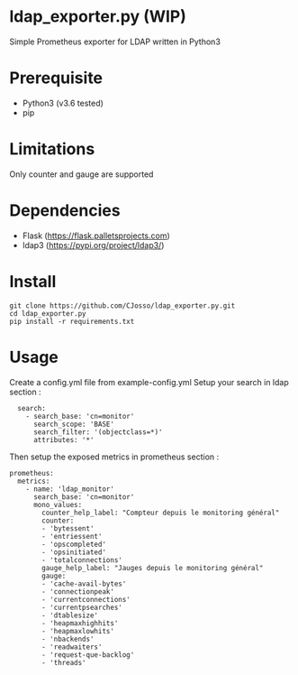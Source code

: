 # ldap_exporter.py (WIP)

Simple Prometheus exporter for LDAP written in Python3

# Prerequisite

- Python3 (v3.6 tested)
- pip

# Limitations

Only counter and gauge are supported

# Dependencies

- Flask (https://flask.palletsprojects.com)
- ldap3 (https://pypi.org/project/ldap3/)

# Install

```
git clone https://github.com/CJosso/ldap_exporter.py.git
cd ldap_exporter.py
pip install -r requirements.txt
```

# Usage

Create a config.yml file from example-config.yml
Setup your search in ldap section :
```
  search:
    - search_base: 'cn=monitor'
      search_scope: 'BASE'
      search_filter: '(objectclass=*)'
      attributes: '*'
```

Then setup the exposed metrics in prometheus section :
```
prometheus:
  metrics:
    - name: 'ldap_monitor'
      search_base: 'cn=monitor'
      mono_values:
        counter_help_label: "Compteur depuis le monitoring général"
        counter:
        - 'bytessent'
        - 'entriessent'
        - 'opscompleted'
        - 'opsinitiated'
        - 'totalconnections'
        gauge_help_label: "Jauges depuis le monitoring général"
        gauge:
        - 'cache-avail-bytes'
        - 'connectionpeak'
        - 'currentconnections'
        - 'currentpsearches'
        - 'dtablesize'
        - 'heapmaxhighhits'
        - 'heapmaxlowhits'
        - 'nbackends'
        - 'readwaiters'
        - 'request-que-backlog'
        - 'threads'
```

